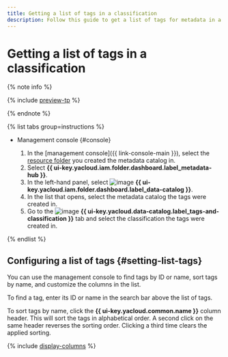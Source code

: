 ```yaml
---
title: Getting a list of tags in a classification
description: Follow this guide to get a list of tags for metadata in a classification created in {{ data-catalog-full-name }}.
---
```


# Getting a list of tags in a classification


{% note info %}

{% include [preview-tp](../../../_includes/preview-tp.md) %}

{% endnote %}


{% list tabs group=instructions %}

- Management console {#console}

  1. In the [management console]({{ link-console-main }}), select the [resource folder](../../../resource-manager/concepts/resources-hierarchy.md#folder) you created the metadata catalog in.
  1. Select **{{ ui-key.yacloud.iam.folder.dashboard.label_metadata-hub }}**.
  1. In the left-hand panel, select ![image](../../../_assets/console-icons/folder-magnifier.svg) **{{ ui-key.yacloud.iam.folder.dashboard.label_data-catalog }}**.
  1. In the list that opens, select the metadata catalog the tags were created in.
  1. Go to the ![image](../../../_assets/console-icons/tag.svg) **{{ ui-key.yacloud.data-catalog.label_tags-and-classification }}** tab and select the classification the tags were created in.

{% endlist %}

## Configuring a list of tags {#setting-list-tags}

You can use the management console to find tags by ID or name, sort tags by name, and customize the columns in the list.

To find a tag, enter its ID or name in the search bar above the list of tags.

To sort tags by name, click the **{{ ui-key.yacloud.common.name }}** column header. This will sort the tags in alphabetical order. A second click on the same header reverses the sorting order. Clicking a third time clears the applied sorting.

{% include [display-columns](../../../_includes/metadata-hub/display-columns.md) %}
